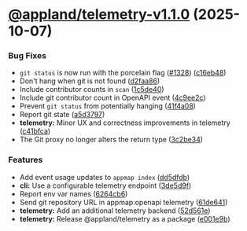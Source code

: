 # [@appland/telemetry-v1.1.0](https://github.com/getappmap/appmap-js/compare/@appland/telemetry-v1.0.0...@appland/telemetry-v1.1.0) (2025-10-07)


### Bug Fixes

* `git status` is now run with the porcelain flag ([#1328](https://github.com/getappmap/appmap-js/issues/1328)) ([c16eb48](https://github.com/getappmap/appmap-js/commit/c16eb48c293d49c06c0c4a3bb91c9a070e991831))
* Don't hang when git is not found ([d2faa86](https://github.com/getappmap/appmap-js/commit/d2faa861b64b9ade63e729f894838fcf1efc8b2c))
* Include contributor counts in `scan` ([1c5de40](https://github.com/getappmap/appmap-js/commit/1c5de40410ae2e1794509fb29e9ba128eaac18c0))
* Include git contributor count in OpenAPI event ([4c9ee2c](https://github.com/getappmap/appmap-js/commit/4c9ee2c419d95ef0d09f5a12c90712bab890a8b7))
* Prevent `git status` from potentially hanging ([41f4a08](https://github.com/getappmap/appmap-js/commit/41f4a087d382e1f3ef7d942c4dd83df1cd75585f))
* Report git state ([a5d3797](https://github.com/getappmap/appmap-js/commit/a5d3797815b283ed114a57351067ed911ca36fa2))
* **telemetry:** Minor UX and correctness improvements in telemetry ([c41bfca](https://github.com/getappmap/appmap-js/commit/c41bfca46fd8897d828ba9fce51a883d873cfc1f))
* The Git proxy no longer alters the return type ([3c2be34](https://github.com/getappmap/appmap-js/commit/3c2be342dfc4548d96f7f3342b3146c058691143))


### Features

* Add event usage updates to `appmap index` ([dd5dfdb](https://github.com/getappmap/appmap-js/commit/dd5dfdb10c906546bf750a382a1387ccaf14df14))
* **cli:** Use a configurable telemetry endpoint ([3de5d9f](https://github.com/getappmap/appmap-js/commit/3de5d9f1a322e6414d80d41f124f2e1d8995cc06))
* Report env var names ([6264cb6](https://github.com/getappmap/appmap-js/commit/6264cb6c73927a90fc350bfb1531d3a8dd97df69))
* Send git repository URL in appmap:openapi telemetry ([61de641](https://github.com/getappmap/appmap-js/commit/61de641ae05bdfb60558cfd91b69a5a15a6f0c98))
* **telemetry:** Add an additional telemetry backend ([52d561e](https://github.com/getappmap/appmap-js/commit/52d561ea978f3369b3a6e59f9141debd1bf9bc46))
* **telemetry:** Release @appland/telemetry as a package ([e001e9b](https://github.com/getappmap/appmap-js/commit/e001e9b2516b0e3c3d130be2dbe71d98e1849da7))
